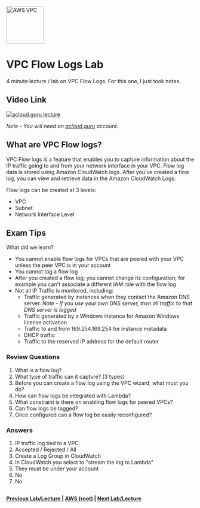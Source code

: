 <img src="https://i.imgur.com/4x1VSb6.png" height="100" title="AWS VPC" />


VPC Flow Logs Lab
======

4 minute lecture / lab on VPC Flow Logs.  For this one, I just took notes.
 
  
## Video Link

[![acloud.guru lecture](https://i.imgur.com/OM6IIGp.png)](https://acloud.guru/course/aws-certified-solutions-architect-associate/learn/vpc/49df150b-19b2-2fcd-a077-edb27dae6201/watch)

*Note - You will need an [acloud.guru](acloud.guru) account.*


## What are VPC Flow logs?

VPC Flow logs is a feature that enables you to capture information about the IP traffic going to and from 
your network interface in your VPC. Flow log data is stored using Amazon CloudWatch logs.  After you've 
created a flow log, you can view and retrieve data in the Amazon CloudWatch Logs.

Flow logs can be created at 3 levels:

* VPC 
* Subnet
* Network Interface Level


## Exam Tips

What did we learn?

* You cannot enable flow logs for VPCs that are peered with your VPC unless the peer VPC is in your account
* You cannot tag a flow log
* After you created a flow log, you cannot change its configuration; for example you can't associate a 
  different IAM role with the flow log
* Not all IP Traffic is monitored, including:
  * Traffic generated by instances when they contact the Amazon DNS server. _Note - If you use your own DNS server, then
    all traffic to that DNS server is logged_
  * Traffic generated by a Windows instance for Amazon Windows license activation 
  * Traffic to and from 169.254.169.254 for instance metadata
  * DHCP traffic
  * Traffic to the reserved IP address for the default router
     
   
### Review Questions

1.  What is a flow log?
2.  What type of traffic can it capture? (3 types)
3.  Before you can create a flow log using the VPC wizard, what must you do?
4.  How can flow logs be integrated with Lambda?
5.  What constraint is there on enabling flow logs for peered VPCs?
6.  Can flow logs be tagged?
7.  Once configured can a flow log be easily reconfigured?


### Answers

1.  IP traffic log tied to a VPC.
2.  Accepted / Rejected / All
3.  Create a Log Group in CloudWatch
4.  In CloudWatch you select to "stream the log to Lambda"
5.  They must be under your account
6.  No
7.  No

 
## 

**[Previous Lab/Lecture](vpc-load-balancer-lab.md) | [AWS (root)](../readme.adoc) | [Next Lab/Lecture](vpc-nat-vs-bastion.md)**








